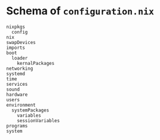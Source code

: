 # Schema of `configuration.nix`

```
nixpkgs
  config
nix
swapDevices
imports
boot
  loader
	kernalPackages
networking
systemd
time
services
sound
hardware
users
environment
  systemPackages
	variables
	sessionVariables
programs
system
```
